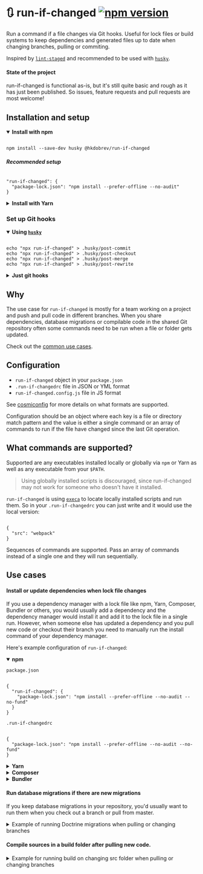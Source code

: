 # 🔃 run-if-changed [![npm version](https://img.shields.io/npm/v/@hkdobrev/run-if-changed.svg)](https://www.npmjs.com/package/@hkdobrev/run-if-changed)

Run a command if a file changes via Git hooks.
Useful for lock files or build systems to keep dependencies and generated files up to date when changing branches, pulling or commiting.

Inspired by [`lint-staged`](https://github.com/okonet/lint-staged) and recommended to be used with [`husky`](https://github.com/typicode/husky).

#### State of the project

run-if-changed is functional as-is, but it's still quite basic and rough as it has just been published. So issues, feature requests and pull requests are most welcome!

## Installation and setup

<details open>
<summary><b>Install with npm</b></summary>

<pre><code class="language-shell">
npm install --save-dev husky @hkdobrev/run-if-changed
</code></pre>

<h5>Recommended setup</h5>

<pre><code class="language-json">
"run-if-changed": {
  "package-lock.json": "npm install --prefer-offline --no-audit"
}
</code></pre>
</details>

<details>
<summary><b>Install with Yarn</b></summary>

<pre><code class="language-shell">
yarn add --dev husky @hkdobrev/run-if-changed
</code></pre>

<h5>Recommended setup</h5>

<pre><code class="language-json">
"run-if-changed": {
  "yarn.lock": "yarn install --prefer-offline --pure-lockfile --color=always"
}
</code></pre>
</details>

### Set up Git hooks

<details open>
<summary><b>Using <a href="https://typicode.github.io/husky/"><code>husky</code></a></b></summary>

<pre><code class="language-shell">
echo "npx run-if-changed" > .husky/post-commit
echo "npx run-if-changed" > .husky/post-checkout
echo "npx run-if-changed" > .husky/post-merge
echo "npx run-if-changed" > .husky/post-rewrite
</code></pre>

</details>

<details>
<summary><b>Just git hooks</b></summary>

<pre><code class="language-shell">
echo "npx run-if-changed" >> .git/hooks/post-commit && chmod +x .git/hooks/post-commit
echo "npx run-if-changed" >> .git/hooks/post-checkout && chmod +x .git/hooks/post-checkout
echo "npx run-if-changed" >> .git/hooks/post-merge && chmod +x .git/hooks/post-merge
echo "npx run-if-changed" >> .git/hooks/post-rewrite && chmod +x .git/hooks/post-rewrite
</code></pre>

</details>

## Why

The use case for `run-if-changed` is mostly for a team working on a project and push and pull code in different branches. When you share dependencies, database migrations or compilable code in the shared Git repository often some commands need to be run when a file or folder gets updated.

Check out the [common use cases](#use-cases).

## Configuration

- `run-if-changed` object in your `package.json`
- `.run-if-changedrc` file in JSON or YML format
- `run-if-changed.config.js` file in JS format

See [cosmiconfig](https://github.com/davidtheclark/cosmiconfig) for more details on what formats are supported.

Configuration should be an object where each key is a file or directory match pattern and the value is either a single command or an array of commands to run if the file have changed since the last Git operation.

## What commands are supported?

Supported are any executables installed locally or globally via `npm` or Yarn as well as any executable from your `$PATH`.

> Using globally installed scripts is discouraged, since run-if-changed may not work for someone who doesn't have it installed.

`run-if-changed` is using [`execa`](https://github.com/sindresorhus/execa) to locate locally installed scripts and run them. So in your `.run-if-changedrc` you can just write and it would use the local version:

<pre><code class="language-json">
{
  "src": "webpack"
}
</code></pre>

Sequences of commands are supported. Pass an array of commands instead of a single one and they will run sequentially.

## Use cases

#### Install or update dependencies when lock file changes

If you use a dependency manager with a lock file like npm, Yarn, Composer, Bundler or others, you would usually add a dependency and the dependency manager would install it and add it to the lock file in a single run. However, when someone else has updated a dependency and you pull new code or checkout their branch you need to manually run the install command of your dependency manager.

Here's example configuration of `run-if-changed`:

<details open>
<summary><b>npm</b></summary>

<code>package.json</code>

<pre><code class="language-json">
{
  "run-if-changed": {
    "package-lock.json": "npm install --prefer-offline --no-audit --no-fund"
  }
}
</code></pre>

<code>.run-if-changedrc</code>

<pre><code class="language-json">
{
  "package-lock.json": "npm install --prefer-offline --no-audit --no-fund"
}
</code></pre>

</details>

<details>
<summary><b>Yarn</b></summary>

<code>package.json</code>

<pre><code class="language-json">
{
  "run-if-changed": {
    "yarn.lock": "yarn install --prefer-offline --pure-lockfile --color=always --non-interactive"
  }
}
</code></pre>

<code>.run-if-changedrc</code>

<pre><code class="language-json">
{
  "yarn.lock": "yarn install --prefer-offline --pure-lockfile --color=always --non-interactive"
}
</code></pre>

</details>

<details>
<summary><b>Composer</b></summary>

<code>package.json</code>

<pre><code class="language-json">
{
  "run-if-changed": {
    "composer.lock": "composer install --ignore-platform-reqs --ansi"
  }
}
</code></pre>

</details>

<details>
<summary><b>Bundler</b></summary>

<code>package.json</code>

<pre><code class="language-json">
{
  "run-if-changed": {
    "Gemfile.lock": "bundle install --prefer-local"
  }
}
</code></pre>

</details>

#### Run database migrations if there are new migrations

If you keep database migrations in your repository, you'd usually want to run them when you check out a branch or pull from master.

<details>
<summary>Example of running Doctrine migrations when pulling or changing branches</summary>

<code>package.json</code>

<pre><code class="language-json">
{
  "run-if-changed": {
    "migrations": "./console db:migrate --allow-no-migration --no-interaction"
  }
}
</code></pre>

</details>

#### Compile sources in a build folder after pulling new code.

<details>
<summary>Example for running build on changing src folder when pulling or changing branches</summary>

<code>package.json</code>

<pre><code class="language-json">
{
  "run-if-changed": {
    "src": "npm run build"
  }
}
</code></pre>

</details>
